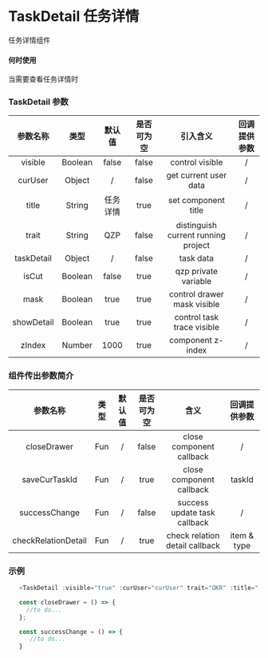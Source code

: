 # TaskDetail 任务详情

任务详情组件

#### 何时使用

当需要查看任务详情时

### TaskDetail 参数

|  参数名称  |  类型   |  默认值  | 是否可为空 |              引入含义               | 回调提供参数 |
| :--------: | :-----: | :------: | :--------: | :---------------------------------: | :----------: |
|  visible   | Boolean |  false   |   false    |           control visible           |      /       |
|  curUser   | Object  |    /     |   false    |        get current user data        |      /       |
|   title    | String  | 任务详情 |    true    |         set component title         |      /       |
|   trait    | String  |   QZP    |    false    | distinguish current running project |      /       |
| taskDetail | Object  |    /     |   false    |              task data              |      /       |
|   isCut    | Boolean |  false   |    true    |        qzp private variable         |      /       |
|    mask    | Boolean |   true   |    true    |     control drawer mask visible     |      /       |
| showDetail | Boolean |   true   |    true    |     control task trace visible      |      /       |
|   zIndex   | Number  |   1000   |    true    |          component z-index          |      /       |
  
### 组件传出参数简介

|      参数名称       | 类型  | 默认值 | 是否可为空 |              含义              | 回调提供参数 |
| :-----------------: | :---: | :----: | :--------: | :----------------------------: | :----------: |
|     closeDrawer     |  Fun  |   /    |   false    |    close component callback    |      /       |
|    saveCurTaskId    |  Fun  |   /    |    true    |    close component callback    |    taskId    |
|    successChange    |  Fun  |   /    |   false    |  success update task callback  |      /       |
| checkRelationDetail |  Fun  |   /    |    true    | check relation detail callback | item & type  |

### 示例

```js
   <TaskDetail :visible="true" :curUser="curUser" trait="OKR" :title="'任务详情'" :taskDetail="taskDetail" @closeDrawer="closeDrawer" @successChange="successChange" />

   const closeDrawer = () => {
     //to do...
   };

   const successChange = () => {
      //to do...
   }
```   